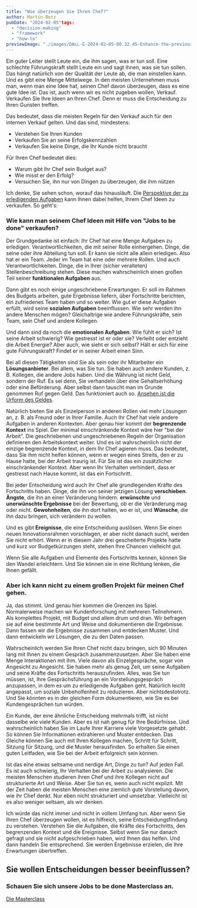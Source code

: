 ```yaml
---
title: "Wie überzeugen Sie Ihren Chef?"
author: Martin Betz
pubDate: "2024-02-05"tags:
  - "decision-making"
  - "framework"
  - "how-to"
previewImage: "./images/DALL·E-2024-02-05-00.32.45-Enhance-the-previous-scene-with-clearer-more-detailed-faces-on-both-the-employee-and-the-boss.-The-employee-is-confidently-explaining-a-new-proposal.webp"
---
```


Ein guter Leiter stellt Leute ein, die ihm sagen, was er tun soll. Eine schlechte Führungskraft stellt Leute ein und sagt ihnen, was sie tun sollen. Das hängt natürlich von der Qualität der Leute ab, die man einstellen kann. Und es gibt eine Menge Mittelwege. In den meisten Unternehmen muss man, wenn man eine Idee hat, seinen Chef davon überzeugen, dass es eine gute Idee ist. Das ist, auch wenn wir es nicht zugeben wollen, Verkauf. Verkaufen Sie Ihre Ideen an Ihren Chef. Denn er muss die Entscheidung zu Ihren Gunsten treffen.

Das bedeutet, dass die meisten Regeln für den Verkauf auch für den internen Verkauf gelten. Und das sind, mindestens:

- Verstehen Sie Ihren Kunden
- Verkaufen Sie an seine Erfolgskennzahlen
- Verkaufen Sie keine Dinge, die Ihr Kunde nicht braucht

Für Ihren Chef bedeutet dies:

- Warum gibt Ihr Chef sein Budget aus?
- Wie misst er den Erfolg?
- Versuchen Sie, ihn nur von Dingen zu überzeugen, die ihm nützen

Ich denke, Sie sehen schon, worauf das hinausläuft. Die [Perspektive der zu erledigenden Aufgaben](/blog/verstehen-die-zu-erledigenden-Aufgaben-Perspektive/) kann Ihnen dabei helfen, Ihrem Chef Ideen zu verkaufen. So geht's:

### Wie kann man seinem Chef Ideen mit Hilfe von "Jobs to be done" verkaufen?

Der Grundgedanke ist einfach: Ihr Chef hat eine Menge Aufgaben zu erledigen. Verantwortlichkeiten, die mit seiner Rolle einhergehen. Dinge, die seine oder ihre Abteilung tun soll. Er kann sie nicht alle allein erledigen. Also hat er ein Team. Jeder im Team hat eine oder mehrere Rollen. Und auch Verantwortlichkeiten. Dinge, die in Ihrer (sicher veralteten) Stellenbeschreibung stehen. Diese machen wahrscheinlich einen großen Teil seiner **funktionalen Aufgaben** aus.

Dann gibt es noch einige ungeschriebene Erwartungen. Er soll im Rahmen des Budgets arbeiten, gute Ergebnisse liefern, über Fortschritte berichten, ein zufriedenes Team haben und so weiter. Wie gut er diese Aufgaben erfüllt, wird seine **sozialen Aufgaben** beeinflussen. Wie sehr werden ihn andere Menschen mögen? Gleichaltrige wie andere Führungskräfte, sein Team, sein Chef und andere Kollegen.

Und dann sind da noch die **emotionalen Aufgaben**. Wie fühlt er sich? Ist seine Arbeit schwierig? Wie gestresst ist er oder sie? Verleiht oder entzieht die Arbeit Energie? Aber auch, wie sieht er sich selbst? Hält er sich für eine gute Führungskraft? Findet er in seiner Arbeit einen Sinn.

Bei all diesen Tätigkeiten sind Sie als sein oder ihr Mitarbeiter ein **Lösungsanbieter**. Bei allem, was Sie tun. Sie haben auch andere Kunden, z. B. Kollegen, die andere Jobs haben. Und die Währung ist nicht Geld, sondern der Ruf. Es sei denn, Sie verhandeln über eine Gehaltserhöhung oder eine Beförderung. Aber selbst dann tauscht man im Grunde genommen Ruf gegen Geld. Das funktioniert auch so. [Ansehen ist die Urform des Geldes](https://royalsocietypublishing.org/doi/10.1098/rstb.2015.0100).

Natürlich bieten Sie als Einzelperson in anderen Rollen viel mehr Lösungen an, z. B. als Freund oder in Ihrer Familie. Auch Ihr Chef hat viele andere Aufgaben in anderen Kontexten. Aber genau hier kommt der **begrenzende Kontext** ins Spiel. Der minimal einschränkende Kontext wäre hier "bei der Arbeit". Die geschriebenen und ungeschriebenen Regeln der Organisation definieren den Arbeitskontext weiter. Und es ist wahrscheinlich nicht der einzige begrenzende Kontext, in dem Ihr Chef agieren muss. Das bedeutet, dass Sie ihm nicht helfen können, wenn er wegen eines Streits, den er zu Hause hatte, bei der Arbeit traurig ist. Für Sie ist das ein zusätzlicher einschränkender Kontext. Aber wenn Ihr Verhalten verhindert, dass er gestresst nach Hause kommt, ist das ein Fortschritt.

Bei jeder Entscheidung wird auch Ihr Chef alle grundlegenden Kräfte des Fortschritts haben. Dinge, die ihn von seiner jetzigen Lösung **verschieben**. **Ängste**, die ihn an einer Veränderung hindern. **erwünschte** und **unerwünschte Ergebnisse** bei der Bewertung, ob er die Veränderung mag oder nicht. **Gewohnheiten**, die ihn dort halten, wo er ist, und **Wünsche**, die ihn dazu bringen, sich verändern zu wollen.

Und es gibt **Ereignisse**, die eine Entscheidung auslösen. Wenn Sie einen neuen Innovationsrahmen vorschlagen, er aber nicht danach sucht, werden Sie nicht erhört. Wenn er in diesem Jahr drei gescheiterte Projekte hatte und kurz vor Budgetkürzungen steht, stehen Ihre Chancen vielleicht gut.

Wenn Sie alle Aufgaben und Elemente des Fortschritts kennen, können Sie den Wandel erleichtern. Und Sie können sie in eine Richtung lenken, die Ihnen gefällt.

### Aber ich kann nicht zu einem großen Projekt für meinen Chef gehen.

Ja, das stimmt. Und genau hier kommen die Grenzen ins Spiel. Normalerweise machen wir Kundenforschung mit mehreren Teilnehmern. Als komplettes Projekt, mit Budget und allem drum und dran. Wir befragen sie auf eine bestimmte Art und Weise und dokumentieren die Ergebnisse. Dann fassen wir die Ergebnisse zusammen und entdecken Muster. Und dann entwickeln wir Lösungen, die zu den Daten passen.

Wahrscheinlich werden Sie Ihren Chef nicht dazu bringen, sich 90 Minuten lang mit Ihnen zu einem Gespräch zusammenzusetzen. Aber Sie haben eine Menge Interaktionen mit ihm. Viele davon als Einzelgespräche, sogar von Angesicht zu Angesicht. Sie haben mehr als genug Zeit, um seine Aufgaben und seine Kräfte des Fortschritts herauszufinden. Alles, was Sie tun müssen, ist, Ihre Gesprächsführung an ein Vorstellungsgespräch anzupassen, in dem es um zu erledigende Aufgaben geht. Natürlich leicht angepasst, um soziale Unbeholfenheit zu reduzieren. Aber nichtsdestotrotz. Und Sie könnten es in der gleichen Form dokumentieren, wie Sie es bei Kundengesprächen tun würden.

Ein Kunde, der eine ähnliche Entscheidung mehrmals trifft, ist nicht dasselbe wie viele Kunden. Aber es ist nah genug für Ihre Bedürfnisse. Und wahrscheinlich haben Sie im Laufe Ihrer Karriere viele Vorgesetzte gehabt. So können Sie Informationen extrahieren und Muster entdecken. Das Gleiche können Sie auch mit Ihren Kollegen machen, Schritt für Schritt, Sitzung für Sitzung, und die Muster herausfinden. So erhalten Sie einen guten Leitfaden, wie Sie bei der Arbeit erfolgreich sein können.

Ist das eine etwas seltsame und nerdige Art, Dinge zu tun? Auf jeden Fall. Es ist auch schwierig, Ihr Verhalten bei der Arbeit zu analysieren. Die meisten Menschen studieren ihren Chef und ihre Kollegen nicht auf strukturierte Art und Weise. Aber Sie tun es, wenn auch nicht explizit. Mit der Zeit haben die meisten Menschen eine ziemlich gute Vorstellung davon, wie ihr Chef denkt. Nur eben nicht strukturiert und umsetzbar. Vielleicht ist es also weniger seltsam, als wir denken.

Ich würde das nicht immer und nicht in vollem Umfang tun. Aber wenn Sie Ihren Chef überzeugen wollen, ist es hilfreich, seine Entscheidungsfindung zu verstehen. Verstehen Sie die Aufgaben, die Kräfte des Fortschritts, den begrenzenden Kontext und die Ereignisse. Selbst wenn Sie nur danach gefragt und sie nicht aufgeschrieben haben, wird Ihnen das helfen. Und dann handeln Sie entsprechend. Sie werden Ergebnisse erzielen, die Ihre Erwartungen übertreffen.



## Sie wollen Entscheidungen besser beeinflussen?

### Schauen Sie sich unsere Jobs to be done Masterclass an.

[Die Masterclass](/services/mastering-jobs-to-be-done-online-workshop/)
